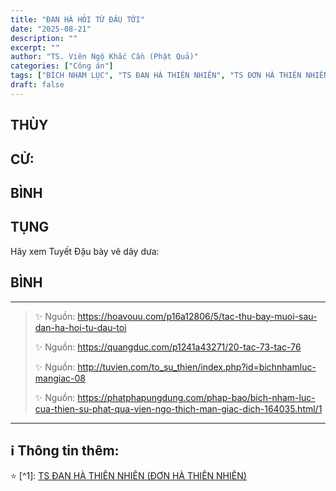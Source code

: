 ```yaml
---
title: "ĐAN HÀ HỎI TỪ ĐÂU TỚI"
date: "2025-08-21"
description: ""
excerpt: ""
author: "TS. Viên Ngộ Khắc Cần (Phật Quả)"
categories: ["Công án"]
tags: ["BÍCH NHAM LỤC", "TS ĐAN HÀ THIÊN NHIÊN", "TS ĐƠN HÀ THIÊN NHIÊN"]
draft: false
---
```


## THÙY

> 

## CỬ:

> 

## BÌNH


## TỤNG

Hãy xem Tuyết Đậu bày vẽ dây dưa:

> 
## BÌNH



***

> ✨ Nguồn:  https://hoavouu.com/p16a12806/5/tac-thu-bay-muoi-sau-dan-ha-hoi-tu-dau-toi
>
> ✨ Nguồn:  https://quangduc.com/p1241a43271/20-tac-73-tac-76
>
> ✨ Nguồn:  http://tuvien.com/to_su_thien/index.php?id=bichnhamluc-mangiac-08
>
> ✨ Nguồn:  https://phatphapungdung.com/phap-bao/bich-nham-luc-cua-thien-su-phat-qua-vien-ngo-thich-man-giac-dich-164035.html/1

***

## ℹ️ Thông tin thêm:

⭐️ [^1]: <a href="https://blog.phapthihoi.org/gt-member/ts-don-ha-thien-nhien/" target="_blank">TS ĐAN HÀ THIÊN NHIÊN (ĐƠN HÀ THIÊN NHIÊN)</a>
